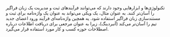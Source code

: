 تکنولوژی‌ها و ابزارهایی وجود دارند که می‌توانند فرآیندهای ثبت و مدیریت یک زبان فراگیر را آسان‌تر کنند. به عنوان مثال، یک ویکی می‌تواند به عنوان یک واژه‌نامه برای ثبت و مستندسازی زبان فراگیر استفاده شود. یه همچین واژه‌نامه‌ای فرآیند ورود اعضای جدید تیم را آسان‌تر می‌کند (آنبردینگ)، زیرا به عنوان مرجعی برای دریافت اطلاعات درباره اصطلاحات حوزه کسب و کار مورد استفاده قرار می‌گیرد.
